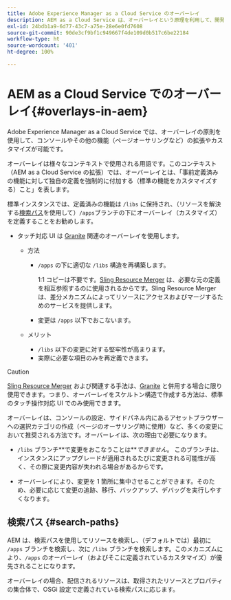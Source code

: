```yaml
---
title: Adobe Experience Manager as a Cloud Service のオーバーレイ
description: AEM as a Cloud Service は、オーバーレイという原理を利用して、開発者がコンソールおよびその他の機能を拡張し、カスタマイズできるようにします
exl-id: 24bdb1a9-6d77-43c7-a75e-28e6e0fd7608
source-git-commit: 90de3cf9bf1c949667f4de109d0b517c6be22184
workflow-type: ht
source-wordcount: '401'
ht-degree: 100%

---
```


# AEM as a Cloud Service でのオーバーレイ{#overlays-in-aem}

Adobe Experience Manager as a Cloud Service では、オーバーレイの原則を使用して、コンソールやその他の機能（ページオーサリングなど）の拡張やカスタマイズが可能です。

<!--
Adobe Experience Manager as a Cloud Service uses the principle of overlays to allow you to extend and customize the [consoles](/help/sites-developing/customizing-consoles-touch.md) and other functionality (for example, [page authoring](/help/sites-developing/customizing-page-authoring-touch.md)).
-->

オーバーレイは様々なコンテキストで使用される用語です。このコンテキスト（AEM as a Cloud Service の拡張）では、オーバーレイとは、「事前定義済みの機能に対して独自の定義を強制的に付加する（標準の機能をカスタマイズする）こと」を表します。

標準インスタンスでは、定義済みの機能は `/libs` に保持され、（リソースを解決する[検索パス](#search-paths)を使用して）`/apps`ブランチの下にオーバーレイ（カスタマイズ）を定義することをお勧めします。

* タッチ対応 UI は [Granite](https://helpx.adobe.com/jp/experience-manager/6-5/sites/developing/using/reference-materials/granite-ui/api/index.html) 関連のオーバーレイを使用します。

   * 方法

      * `/apps` の下に適切な `/libs` 構造を再構築します。

         1:1 コピーは不要です。[Sling Resource Merger](/help/implementing/developing/introduction/sling-resource-merger.md) は、必要な元の定義を相互参照するのに使用されるからです。Sling Resource Merger は、差分メカニズムによってリソースにアクセスおよびマージするためのサービスを提供します。

      * 変更は `/apps` 以下でおこないます。
   * メリット

      * `/libs` 以下の変更に対する堅牢性が高まります。
      * 実際に必要な項目のみを再定義できます。


<!-- Still links to reference material in 6.5 -->

>[!CAUTION]
>
>[Sling Resource Merger](/help/implementing/developing/introduction/sling-resource-merger.md) および関連する手法は、[Granite](https://helpx.adobe.com/jp/experience-manager/6-5/sites/developing/using/reference-materials/granite-ui/api/index.html) と併用する場合に限り使用できます。つまり、オーバーレイをスケルトン構造で作成する方法は、標準のタッチ操作対応 UI でのみ使用できます。

オーバーレイは、コンソールの設定、サイドパネル内にあるアセットブラウザーへの選択カテゴリの作成（ページのオーサリング時に使用）など、多くの変更において推奨される方法です。オーバーレイは、次の理由で必要になります。

<!--
Overlays are the recommended method for many changes, such as [configuring your consoles](/help/sites-developing/customizing-consoles-touch.md#create-a-custom-console) or [creating your selection category to the asset browser in the side panel](/help/sites-developing/customizing-page-authoring-touch.md#add-new-selection-category-to-asset-browser) (used when authoring pages). They are required as:
-->

* `/libs` ブランチ&#x200B;**で変更をおこなうことは&#x200B;***できません*。
このブランチは、インスタンスにアップグレードが適用されるたびに変更される可能性が高く、その際に変更内容が失われる場合があるからです。

* オーバーレイにより、変更を 1 箇所に集中させることができます。そのため、必要に応じて変更の追跡、移行、バックアップ、デバッグを実行しやすくなります。

## 検索パス {#search-paths}

AEM は、検索パスを使用してリソースを検索し、（デフォルトでは）最初に `/apps` ブランチを検索し、次に `/libs` ブランチを検索します。このメカニズムにより、`/apps` のオーバーレイ（およびそこに定義されているカスタマイズ）が優先されることになります。

オーバーレイの場合、配信されるリソースは、取得されたリソースとプロパティの集合体で、OSGi 設定で定義されている検索パスに応じます。

<!--
## Example of Usage {#example-of-usage}

Some examples are covered when:

* [Customizing the Consoles](/help/sites-developing/customizing-consoles-touch.md)
* [Customizing Page Authoring](/help/sites-developing/customizing-page-authoring-touch.md)
-->
